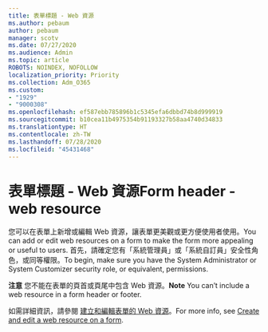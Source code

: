 ```yaml
---
title: 表單標題 - Web 資源
ms.author: pebaum
author: pebaum
manager: scotv
ms.date: 07/27/2020
ms.audience: Admin
ms.topic: article
ROBOTS: NOINDEX, NOFOLLOW
localization_priority: Priority
ms.collection: Adm_O365
ms.custom:
- "1929"
- "9000308"
ms.openlocfilehash: ef587ebb785896b1c5345efa6dbbd74b8d999919
ms.sourcegitcommit: b10cea11b4975354b91193327b58aa4740d34833
ms.translationtype: HT
ms.contentlocale: zh-TW
ms.lasthandoff: 07/28/2020
ms.locfileid: "45431468"
---
```

# <a name="form-header---web-resource"></a><span data-ttu-id="e52b1-102">表單標題 - Web 資源</span><span class="sxs-lookup"><span data-stu-id="e52b1-102">Form header - web resource</span></span>

<span data-ttu-id="e52b1-103">您可以在表單上新增或編輯 Web 資源，讓表單更美觀或更方便使用者使用。</span><span class="sxs-lookup"><span data-stu-id="e52b1-103">You can add or edit web resources on a form to make the form more appealing or useful to users.</span></span> <span data-ttu-id="e52b1-104">首先，請確定您有「系統管理員」或「系統自訂員」安全性角色，或同等權限。</span><span class="sxs-lookup"><span data-stu-id="e52b1-104">To begin, make sure you have the System Administrator or System Customizer security role, or equivalent, permissions.</span></span>  

<span data-ttu-id="e52b1-105">**注意** 您不能在表單的頁首或頁尾中包含 Web 資源。</span><span class="sxs-lookup"><span data-stu-id="e52b1-105">**Note** You can’t include a web resource in a form header or footer.</span></span>

<span data-ttu-id="e52b1-106">如需詳細資訊，請參閱 [建立和編輯表單的 Web 資源](https://docs.microsoft.com/dynamics365/customer-engagement/customize/create-edit-web-resources#create-and-edit-a-web-resource-on-a-form)。</span><span class="sxs-lookup"><span data-stu-id="e52b1-106">For more info, see [Create and edit a web resource on a form](https://docs.microsoft.com/dynamics365/customer-engagement/customize/create-edit-web-resources#create-and-edit-a-web-resource-on-a-form).</span></span>